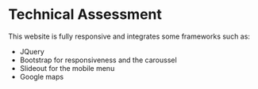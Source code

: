 # Technical Assessment

This website is fully responsive and integrates some frameworks such as:
- JQuery
- Bootstrap for responsiveness and the caroussel
- Slideout for the mobile menu
- Google maps